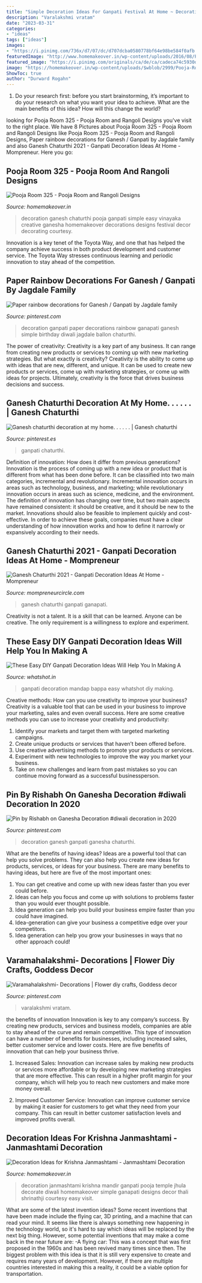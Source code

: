 ```yaml
---
title: "Simple Decoration Ideas For Ganpati Festival At Home ~ Decoration Ideas For Krishna Janmashtami"
description: "Varalakshmi vratam"
date: "2023-03-31"
categories:
- "ideas"
tags: ["ideas"]
images:
- "https://i.pinimg.com/736x/d7/07/dc/d707dcba0580778bf64e98be584f0afb.jpg"
featuredImage: "http://www.homemakeover.in/wp-content/uploads/2016/08/Pooja-Room-239.jpg"
featured_image: "https://i.pinimg.com/originals/ca/de/ca/cadeca74c5930d0b7af6f208ecbdbda9.jpg"
image: "https://homemakeover.in/wp-content/uploads/$wblob/2999/Pooja-Room-325.jpg"
ShowToc: true
author: "Durward Rogahn"
---
```



1. Do your research first: before you start brainstorming, it’s important to do your research on what you want your idea to achieve. What are the main benefits of this idea? How will this change the world?

	

		
looking for Pooja Room 325 - Pooja Room and Rangoli Designs you've visit to the right place. We have 8 Pictures about Pooja Room 325 - Pooja Room and Rangoli Designs like Pooja Room 325 - Pooja Room and Rangoli Designs, Paper rainbow decorations for Ganesh / Ganpati by Jagdale family and also Ganesh Chaturthi 2021 - Ganpati Decoration Ideas At Home - Mompreneur. Here you go:
		
    
## Pooja Room 325 - Pooja Room And Rangoli Designs

<img loading=lazy src="https://homemakeover.in/wp-content/uploads/$wblob/2999/Pooja-Room-325.jpg" onerror="this.onerror=null;this.src='https://tse2.mm.bing.net/th?id=OIP.YeOvlCwr3AyYmKw5jE82WAHaKI&amp;pid=15.1';" alt="Pooja Room 325 - Pooja Room and Rangoli Designs">

_Source: homemakeover.in_

>decoration ganesh chaturthi pooja ganpati simple easy vinayaka creative ganesha homemakeover decorations designs festival decor decorating courtesy. 

	

Innovation is a key tenet of the Toyota Way, and one that has helped the company achieve success in both product development and customer service. The Toyota Way stresses continuous learning and periodic innovation to stay ahead of the competition.

    
## Paper Rainbow Decorations For Ganesh / Ganpati By Jagdale Family

<img loading=lazy src="https://i.pinimg.com/originals/ae/9a/8a/ae9a8a41fc398baa96bb1a2a8d3111d2.jpg" onerror="this.onerror=null;this.src='https://tse1.mm.bing.net/th?id=OIP.G9y-CXeIvLczUo3raEb2DQHaNK&amp;pid=15.1';" alt="Paper rainbow decorations for Ganesh / Ganpati by Jagdale family">

_Source: pinterest.com_

>decoration ganpati paper decorations rainbow ganapati ganesh simple birthday diwali jagdale ballon chaturthi. 

	

The power of creativity:
Creativity is a key part of any business. It can range from creating new products or services to coming up with new marketing strategies. But what exactly is creativity?
Creativity is the ability to come up with ideas that are new, different, and unique. It can be used to create new products or services, come up with marketing strategies, or come up with ideas for projects. Ultimately, creativity is the force that drives business decisions and success.

    
## Ganesh Chaturthi Decoration At My Home. . . . . . | Ganesh Chaturthi

<img loading=lazy src="https://i.pinimg.com/originals/ca/de/ca/cadeca74c5930d0b7af6f208ecbdbda9.jpg" onerror="this.onerror=null;this.src='https://tse2.mm.bing.net/th?id=OIP.WfzqdAw61Hk6AJ5_Sj0cDQHaJ4&amp;pid=15.1';" alt="Ganesh chaturthi decoration at my home. . . . . . | Ganesh chaturthi">

_Source: pinterest.es_

>ganpati chaturthi. 

	

Definition of innovation: How does it differ from previous generations?
Innovation is the process of coming up with a new idea or product that is different from what has been done before. It can be classified into two main categories, incremental and revolutionary. Incremental innovation occurs in areas such as technology, business, and marketing; while revolutionary innovation occurs in areas such as science, medicine, and the environment. 
The definition of innovation has changing over time, but two main aspects have remained consistent: it should be creative, and it should be new to the market. Innovations should also be feasible to implement quickly and cost-effective. In order to achieve these goals, companies must have a clear understanding of how innovation works and how to define it narrowly or expansively according to their needs.

    
## Ganesh Chaturthi 2021 - Ganpati Decoration Ideas At Home - Mompreneur

<img loading=lazy src="https://www.mompreneurcircle.com/wp-content/uploads/2021/09/Origami-sheets-for-decoration-in-Ganesh-Chaturthi.jpg" onerror="this.onerror=null;this.src='https://tse2.mm.bing.net/th?id=OIP.9FJfdMVDkmckDZsfJo5MTwHaEK&amp;pid=15.1';" alt="Ganesh Chaturthi 2021 - Ganpati Decoration Ideas At Home - Mompreneur">

_Source: mompreneurcircle.com_

>ganesh chaturthi ganpati ganapati. 

	

Creativity is not a talent. It is a skill that can be learned. Anyone can be creative. The only requirement is a willingness to explore and experiment.

    
## These Easy DIY Ganpati Decoration Ideas Will Help You In Making A

<img loading=lazy src="https://im.whatshot.in/img/2020/Aug/ganpati-mandap-diy-1597917810.jpg?wm=1&amp;w=1200&amp;h=630&amp;cc=1" onerror="this.onerror=null;this.src='https://tse1.mm.bing.net/th?id=OIP.A2K3VGDRCU1VFizfkbxpcQHaD4&amp;pid=15.1';" alt="These Easy DIY Ganpati Decoration Ideas Will Help You In Making A">

_Source: whatshot.in_

>ganpati decoration mandap bappa easy whatshot diy making. 

	

Creative methods: How can you use creativity to improve your business?
Creativity is a valuable tool that can be used in your business to improve your marketing, sales and even overall success. Here are some creative methods you can use to increase your creativity and productivity: 
1. Identify your markets and target them with targeted marketing campaigns.
2. Create unique products or services that haven’t been offered before.
3. Use creative advertising methods to promote your products or services. 
4. Experiment with new technologies to improve the way you market your business. 
5. Take on new challenges and learn from past mistakes so you can continue moving forward as a successful businessperson.

    
## Pin By Rishabh On Ganesha Decoration #diwali Decoration In 2020

<img loading=lazy src="https://i.pinimg.com/736x/d7/07/dc/d707dcba0580778bf64e98be584f0afb.jpg" onerror="this.onerror=null;this.src='https://tse2.mm.bing.net/th?id=OIP.7q8pcWqjMxIOicNRra4rOQHaKq&amp;pid=15.1';" alt="Pin by Rishabh on Ganesha Decoration #diwali decoration in 2020">

_Source: pinterest.com_

>decoration ganesh ganpati ganesha chaturthi. 

	

What are the benefits of having ideas?
Ideas are a powerful tool that can help you solve problems. They can also help you create new ideas for products, services, or ideas for your business. There are many benefits to having ideas, but here are five of the most important ones: 
1. You can get creative and come up with new ideas faster than you ever could before. 
2. Ideas can help you focus and come up with solutions to problems faster than you would ever thought possible. 
3. Idea generation can help you build your business empire faster than you could have imagined. 
4. Idea-generation can give your business a competitive edge over your competitors.
5. Idea generation can help you grow your businesses in ways that no other approach could!

    
## Varamahalakshmi- Decorations | Flower Diy Crafts, Goddess Decor

<img loading=lazy src="https://i.pinimg.com/736x/fe/cb/5c/fecb5c0300caea3696b0519595abe8cb.jpg" onerror="this.onerror=null;this.src='https://tse2.mm.bing.net/th?id=OIP.GPWMgMBksH2ek0FXj0fuzgHaH4&amp;pid=15.1';" alt="Varamahalakshmi- Decorations | Flower diy crafts, Goddess decor">

_Source: pinterest.com_

>varalakshmi vratam. 

	

the benefits of innovation
Innovation is key to any company’s success. By creating new products, services and business models, companies are able to stay ahead of the curve and remain competitive. This type of innovation can have a number of benefits for businesses, including increased sales, better customer service and lower costs. Here are five benefits of innovation that can help your business thrive.
1. Increased Sales: Innovation can increase sales by making new products or services more affordable or by developing new marketing strategies that are more effective. This can result in a higher profit margin for your company, which will help you to reach new customers and make more money overall.

2. Improved Customer Service: Innovation can improve customer service by making it easier for customers to get what they need from your company. This can result in better customer satisfaction levels and improved profits overall.


    
## Decoration Ideas For Krishna Janmashtami - Janmashtami Decoration

<img loading=lazy src="http://www.homemakeover.in/wp-content/uploads/2016/08/Pooja-Room-239.jpg" onerror="this.onerror=null;this.src='https://tse2.mm.bing.net/th?id=OIP.SsRacXnAfsYBGw9zR5i34QHaF0&amp;pid=15.1';" alt="Decoration Ideas for Krishna Janmashtami - Janmashtami Decoration">

_Source: homemakeover.in_

>decoration janmashtami krishna mandir ganpati pooja temple jhula decorate diwali homemakeover simple ganapati designs decor thali shrinathji courtesy easy visit. 

	

What are some of the latest invention ideas?
Some recent inventions that have been made include the flying car, 3D printing, and a machine that can read your mind. It seems like there is always something new happening in the technology world, so it's hard to say which ideas will be replaced by the next big thing. However, some potential inventions that may make a come back in the near future are: 
-A flying car: This was a concept that was first proposed in the 1960s and has been revived many times since then. The biggest problem with this idea is that it is still very expensive to create and requires many years of development. However, if there are multiple countries interested in making this a reality, it could be a viable option for transportation.

